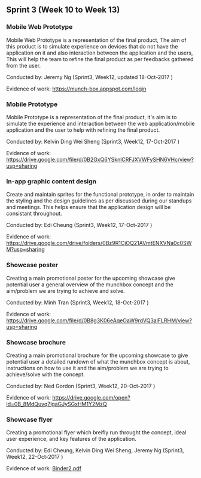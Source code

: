 ## Sprint 3 (Week 10 to Week 13)

### Mobile Web Prototype
Mobile Web Prototype is a representation of the final product, The aim of this product is to simulate experience on devices that do not have the application on it and also interaction between the application and the users, This will help the team to refine the final product as per feedbacks gathered from the user.

Conducted by: Jeremy Ng (Sprint3, Week12, updated 18-Oct-2017 )

Evidence of work: https://munch-box.appspot.com/login

### Mobile Prototype
Mobile Prototype is a representation of the final product, it's aim is to simulate the experience and interaction between the web application/mobile application and the user to help with refining the final product.

Conducted by: Kelvin Ding Wei Sheng (Sprint3, Week12, 17-Oct-2017 )

Evidence of work: https://drive.google.com/file/d/0B2GxQ6YSknlCRFJXVWFySHN6VHc/view?usp=sharing


### In-app graphic content design 
Create and maintain sprites for the functional prototype, in order to maintain the styling and the design guidelines as per discussed during our standups and meetings. This helps ensure that the application design will be consistant throughout.

Conducted by: Edi Cheung (Sprint3, Week12, 17-Oct-2017 )

Evidence of work: https://drive.google.com/drive/folders/0Bz9R1CjOQ21AVmtENXVNa0c0SWM?usp=sharing

### Showcase poster
Creating a main promotional poster for the upcoming showcase give potential user a general overview of the munchbox concept and the aim/problem we are trying to achieve and solve.

Conducted by: Minh Tran (Sprint3, Week12, 18-Oct-2017 )

Evidence of work: https://drive.google.com/file/d/0B8g3K06eAqeOaW9rdVQ3alFLRHM/view?usp=sharing

### Showcase brochure 
Creating a main promotional brochure for the upcoming showcase to give potential user a detailed rundown of what the munchbox concept is about, instructions on how to use it and the aim/problem we are trying to achieve/solve with the concept. 

Conducted by: Ned Gordon (Sprint3, Week12, 20-Oct-2017 )

Evidence of work: https://drive.google.com/open?id=0B_8MdQuvq7lgaGJySGxHM1Y2MzQ

### Showcase flyer
Creating a promotional flyer which breifly run throught the concept, ideal user experience, and key features of the application.

Conducted by: Edi Cheung, Kelvin Ding Wei Sheng, Jeremy Ng (Sprint3, Week12, 22-Oct-2017 )

Evidence of work: [Binder2.pdf](https://github.com/deco3500-2017/Frying_Nemo/files/1416433/Binder2.pdf)

